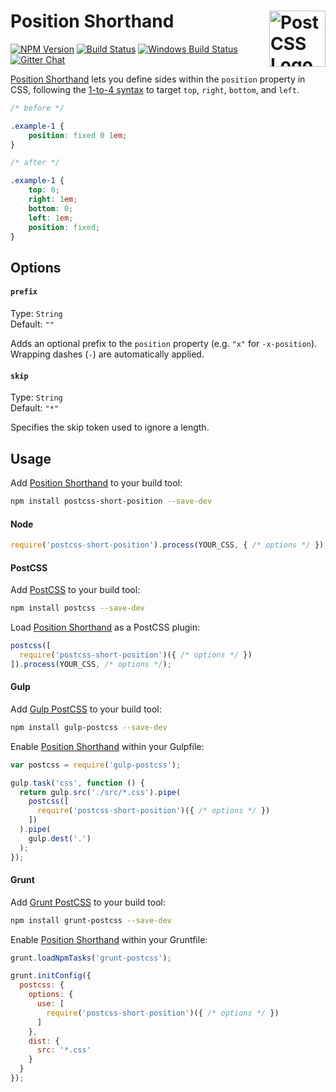 # Position Shorthand [<img src="https://postcss.github.io/postcss/logo.svg" alt="PostCSS Logo" width="90" height="90" align="right">][postcss]

[![NPM Version][npm-img]][npm-url]
[![Build Status][cli-img]][cli-url]
[![Windows Build Status][win-img]][win-url]
[![Gitter Chat][git-img]][git-url]

[Position Shorthand] lets you define sides within the `position` property in CSS, following the [1-to-4 syntax] to target `top`, `right`, `bottom`, and `left`.

```css
/* before */

.example-1 {
    position: fixed 0 1em;
}

/* after */

.example-1 {
    top: 0;
    right: 1em;
    bottom: 0;
    left: 1em;
    position: fixed;
}
```

## Options

#### `prefix`

Type: `String`  
Default: `""`

Adds an optional prefix to the `position` property (e.g. `"x"` for `-x-position`). Wrapping dashes (`-`) are automatically applied.

#### `skip`

Type: `String`  
Default: `"*"`

Specifies the skip token used to ignore a length.

## Usage

Add [Position Shorthand] to your build tool:

```bash
npm install postcss-short-position --save-dev
```

#### Node

```js
require('postcss-short-position').process(YOUR_CSS, { /* options */ });
```

#### PostCSS

Add [PostCSS] to your build tool:

```bash
npm install postcss --save-dev
```

Load [Position Shorthand] as a PostCSS plugin:

```js
postcss([
  require('postcss-short-position')({ /* options */ })
]).process(YOUR_CSS, /* options */);
```

#### Gulp

Add [Gulp PostCSS] to your build tool:

```bash
npm install gulp-postcss --save-dev
```

Enable [Position Shorthand] within your Gulpfile:

```js
var postcss = require('gulp-postcss');

gulp.task('css', function () {
  return gulp.src('./src/*.css').pipe(
    postcss([
      require('postcss-short-position')({ /* options */ })
    ])
  ).pipe(
    gulp.dest('.')
  );
});
```

#### Grunt

Add [Grunt PostCSS] to your build tool:

```bash
npm install grunt-postcss --save-dev
```

Enable [Position Shorthand] within your Gruntfile:

```js
grunt.loadNpmTasks('grunt-postcss');

grunt.initConfig({
  postcss: {
    options: {
      use: [
        require('postcss-short-position')({ /* options */ })
      ]
    },
    dist: {
      src: '*.css'
    }
  }
});
```

[npm-url]: https://www.npmjs.com/package/postcss-short-position
[npm-img]: https://img.shields.io/npm/v/postcss-short-position.svg
[cli-url]: https://travis-ci.org/jonathantneal/postcss-short-position
[cli-img]: https://img.shields.io/travis/jonathantneal/postcss-short-position.svg
[win-url]: https://ci.appveyor.com/project/jonathantneal/postcss-short-position
[win-img]: https://img.shields.io/appveyor/ci/jonathantneal/postcss-short-position.svg
[git-url]: https://gitter.im/postcss/postcss
[  git-img]: https://img.shields.io/badge/chat-gitter-blue.svg

[Position Shorthand]: https://github.com/jonathantneal/postcss-short-position
[PostCSS]: https://github.com/postcss/postcss
[Gulp PostCSS]: https://github.com/postcss/gulp-postcss
[Grunt PostCSS]: https://github.com/nDmitry/grunt-postcss
[1-to-4 syntax]: https://developer.mozilla.org/en-US/docs/Web/CSS/Shorthand_properties#Tricky_edge_cases
